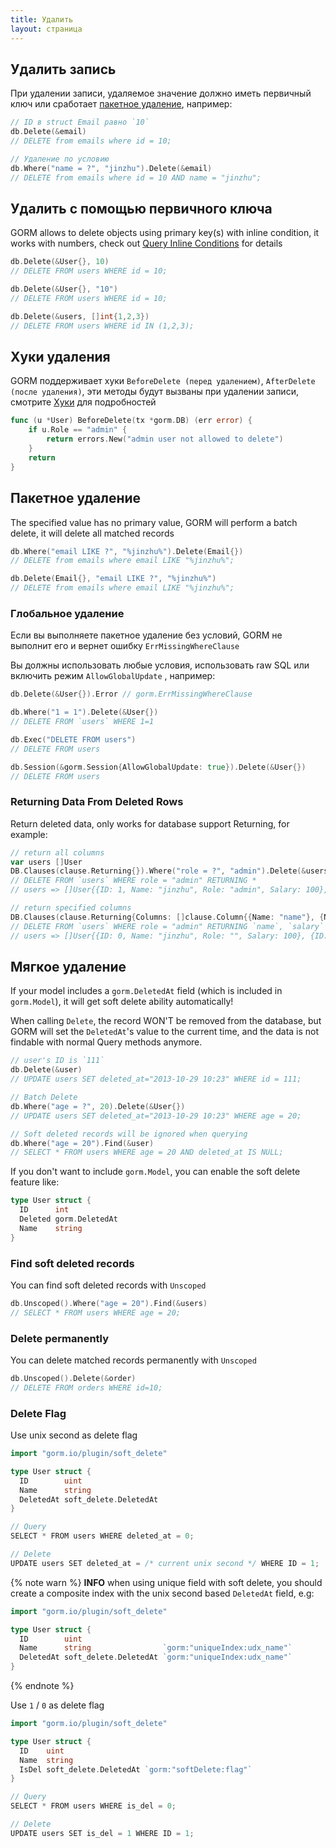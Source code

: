 ```yaml
---
title: Удалить
layout: страница
---
```


## Удалить запись

При удалении записи, удаляемое значение должно иметь первичный ключ или сработает [пакетное удаление](#batch_delete), например:

```go
// ID в struct Email равно `10`
db.Delete(&email)
// DELETE from emails where id = 10;

// Удаление по условию
db.Where("name = ?", "jinzhu").Delete(&email)
// DELETE from emails where id = 10 AND name = "jinzhu";
```

## Удалить с помощью первичного ключа

GORM allows to delete objects using primary key(s) with inline condition, it works with numbers, check out [Query Inline Conditions](query.html#inline_conditions) for details

```go
db.Delete(&User{}, 10)
// DELETE FROM users WHERE id = 10;

db.Delete(&User{}, "10")
// DELETE FROM users WHERE id = 10;

db.Delete(&users, []int{1,2,3})
// DELETE FROM users WHERE id IN (1,2,3);
```

## Хуки удаления

GORM поддерживает хуки `BeforeDelete (перед удалением)`, `AfterDelete (после удаления)`, эти методы будут вызваны при удалении записи, смотрите [Хуки](hooks.html) для подробностей

```go
func (u *User) BeforeDelete(tx *gorm.DB) (err error) {
    if u.Role == "admin" {
        return errors.New("admin user not allowed to delete")
    }
    return
}
```

## <span id="batch_delete">Пакетное удаление</span>

The specified value has no primary value, GORM will perform a batch delete, it will delete all matched records

```go
db.Where("email LIKE ?", "%jinzhu%").Delete(Email{})
// DELETE from emails where email LIKE "%jinzhu%";

db.Delete(Email{}, "email LIKE ?", "%jinzhu%")
// DELETE from emails where email LIKE "%jinzhu%";
```

### Глобальное удаление

Если вы выполняете пакетное удаление без условий, GORM не выполнит его и вернет ошибку `ErrMissingWhereClause`

Вы должны использовать любые условия, использовать raw SQL или включить режим `AllowGlobalUpdate` , например:

```go
db.Delete(&User{}).Error // gorm.ErrMissingWhereClause

db.Where("1 = 1").Delete(&User{})
// DELETE FROM `users` WHERE 1=1

db.Exec("DELETE FROM users")
// DELETE FROM users

db.Session(&gorm.Session{AllowGlobalUpdate: true}).Delete(&User{})
// DELETE FROM users
```

### Returning Data From Deleted Rows

Return deleted data, only works for database support Returning, for example:

```go
// return all columns
var users []User
DB.Clauses(clause.Returning{}).Where("role = ?", "admin").Delete(&users)
// DELETE FROM `users` WHERE role = "admin" RETURNING *
// users => []User{{ID: 1, Name: "jinzhu", Role: "admin", Salary: 100}, {ID: 2, Name: "jinzhu.2", Role: "admin", Salary: 1000}}

// return specified columns
DB.Clauses(clause.Returning{Columns: []clause.Column{{Name: "name"}, {Name: "salary"}}}).Where("role = ?", "admin").Delete(&users)
// DELETE FROM `users` WHERE role = "admin" RETURNING `name`, `salary`
// users => []User{{ID: 0, Name: "jinzhu", Role: "", Salary: 100}, {ID: 0, Name: "jinzhu.2", Role: "", Salary: 1000}}
```

## Мягкое удаление

If your model includes a `gorm.DeletedAt` field (which is included in `gorm.Model`), it will get soft delete ability automatically!

When calling `Delete`, the record WON'T be removed from the database, but GORM will set the `DeletedAt`'s value to the current time, and the data is not findable with normal Query methods anymore.

```go
// user's ID is `111`
db.Delete(&user)
// UPDATE users SET deleted_at="2013-10-29 10:23" WHERE id = 111;

// Batch Delete
db.Where("age = ?", 20).Delete(&User{})
// UPDATE users SET deleted_at="2013-10-29 10:23" WHERE age = 20;

// Soft deleted records will be ignored when querying
db.Where("age = 20").Find(&user)
// SELECT * FROM users WHERE age = 20 AND deleted_at IS NULL;
```

If you don't want to include `gorm.Model`, you can enable the soft delete feature like:

```go
type User struct {
  ID      int
  Deleted gorm.DeletedAt
  Name    string
}
```

### Find soft deleted records

You can find soft deleted records with `Unscoped`

```go
db.Unscoped().Where("age = 20").Find(&users)
// SELECT * FROM users WHERE age = 20;
```

### Delete permanently

You can delete matched records permanently with `Unscoped`

```go
db.Unscoped().Delete(&order)
// DELETE FROM orders WHERE id=10;
```

### Delete Flag

Use unix second as delete flag

```go
import "gorm.io/plugin/soft_delete"

type User struct {
  ID        uint
  Name      string
  DeletedAt soft_delete.DeletedAt
}

// Query
SELECT * FROM users WHERE deleted_at = 0;

// Delete
UPDATE users SET deleted_at = /* current unix second */ WHERE ID = 1;
```

{% note warn %}
**INFO** when using unique field with soft delete, you should create a composite index with the unix second based `DeletedAt` field, e.g:

```go
import "gorm.io/plugin/soft_delete"

type User struct {
  ID        uint
  Name      string                `gorm:"uniqueIndex:udx_name"`
  DeletedAt soft_delete.DeletedAt `gorm:"uniqueIndex:udx_name"`
}
```
{% endnote %}

Use `1` / `0` as delete flag

```go
import "gorm.io/plugin/soft_delete"

type User struct {
  ID    uint
  Name  string
  IsDel soft_delete.DeletedAt `gorm:"softDelete:flag"`
}

// Query
SELECT * FROM users WHERE is_del = 0;

// Delete
UPDATE users SET is_del = 1 WHERE ID = 1;
```
